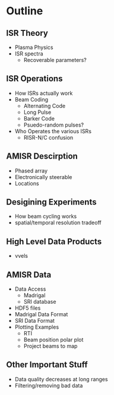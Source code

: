 # Outline

## ISR Theory
- Plasma Physics
- ISR spectra
    - Recoverable parameters?

## ISR Operations
- How ISRs actually work
- Beam Coding
    - Alternating Code
    - Long Pulse
    - Barker Code
    - Psuedo-random pulses?
- Who Operates the various ISRs
    - RISR-N/C confusion

## AMISR Descirption
- Phased array
- Electronically steerable
- Locations

## Desigining Experiments
- How beam cycling works
- spatial/temporal resolution tradeoff

## High Level Data Products
- vvels

## AMISR Data
- Data Access
    - Madrigal
    - SRI database
- HDF5 files
- Madrigal Data Format
- SRI Data Format
- Plotting Examples
    - RTI
    - Beam position polar plot
    - Project beams to map

## Other Important Stuff
- Data quality decreases at long ranges
- Filtering/removing bad data